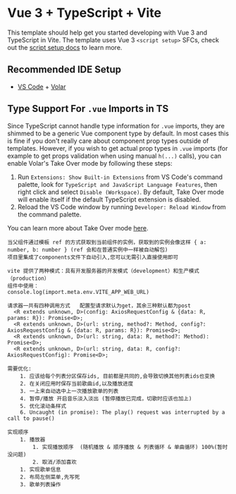 # Vue 3 + TypeScript + Vite

This template should help get you started developing with Vue 3 and TypeScript in Vite. The template uses Vue 3 `<script setup>` SFCs, check out the [script setup docs](https://v3.vuejs.org/api/sfc-script-setup.html#sfc-script-setup) to learn more.

## Recommended IDE Setup

- [VS Code](https://code.visualstudio.com/) + [Volar](https://marketplace.visualstudio.com/items?itemName=Vue.volar)

## Type Support For `.vue` Imports in TS

Since TypeScript cannot handle type information for `.vue` imports, they are shimmed to be a generic Vue component type by default. In most cases this is fine if you don't really care about component prop types outside of templates. However, if you wish to get actual prop types in `.vue` imports (for example to get props validation when using manual `h(...)` calls), you can enable Volar's Take Over mode by following these steps:

1. Run `Extensions: Show Built-in Extensions` from VS Code's command palette, look for `TypeScript and JavaScript Language Features`, then right click and select `Disable (Workspace)`. By default, Take Over mode will enable itself if the default TypeScript extension is disabled.
2. Reload the VS Code window by running `Developer: Reload Window` from the command palette.

You can learn more about Take Over mode [here](https://github.com/johnsoncodehk/volar/discussions/471).

````
当父组件通过模板 ref 的方式获取到当前组件的实例，获取到的实例会像这样 { a: number, b: number } (ref 会和在普通实例中一样被自动解包)
项目里集成了components文件下自动引入,您可以无需引入直接使用即可

vite 提供了两种模式：具有开发服务器的开发模式（development）和生产模式（production）
组件中使用：
console.log(import.meta.env.VITE_APP_WEB_URL)

请求器一共有四种调用方式   配置型请求默认为get，其余三种默认都为post
  <R extends unknown, D>(config: AxiosRequestConfig & {data: R, params: R}): Promise<D>;
  <R extends unknown, D>(url: string, method?: Method, config?: AxiosRequestConfig & {data: R, params: R}): Promise<D>;
  <R extends unknown, D>(url: string, data: R, method?: Method): Promise<D>;
  <R extends unknown, D>(url: string, data: R, config?: AxiosRequestConfig): Promise<D>;
````

```
需要优化:
    1. 应该给每个列表分区保存ids, 目前都是共同的,会导致切换其他列表ids也变换
    2. 在关闭应用时保存当前歌曲id,以及播放进度
    3. 一上来自动选中上一次播放歌单的列表
    4. 暂停/播放 开启音乐淡入淡出 (暂停播放已完成，切歌时应该也加上)
    5. 优化滚动条样式
    6. Uncaught (in promise): The play() request was interrupted by a call to pause()

实现顺序
    1. 播放器
        1. 实现播放顺序  (随机播放 & 顺序播放 & 列表循环 & 单曲循环) 100%(暂时没问题)
        2. 取消/添加喜欢
    1. 实现歌单信息
    2. 布局左侧菜单,先写死
    3. 歌单列表操作

```